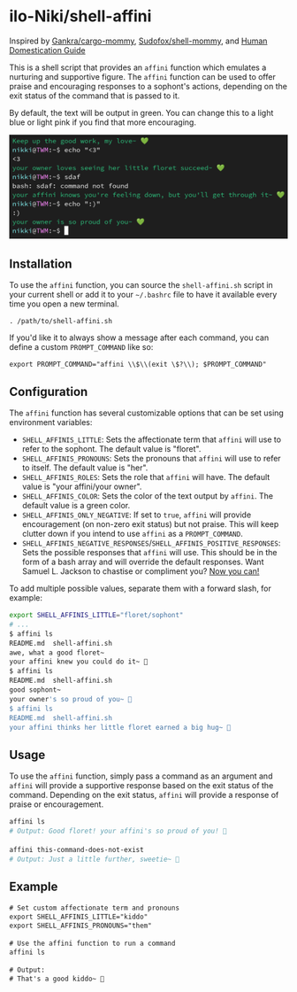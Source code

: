 # ilo-Niki/shell-affini

Inspired by [Gankra/cargo-mommy](https://github.com/Gankra/cargo-mommy), [Sudofox/shell-mommy](https://github.com/sudofox/shell-mommy), and [Human Domestication Guide](https://humandomestication.guide/)

This is a shell script that provides an `affini` function which emulates a nurturing and supportive figure. The `affini` function can be used to offer praise and encouraging responses to a sophont's actions, depending on the exit status of the command that is passed to it.

By default, the text will be output in green. You can change this to a light blue or light pink if you find that more encouraging.

<img src="preview.png" alt="Example" ></a>

## Installation

To use the `affini` function, you can source the `shell-affini.sh` script in your current shell or add it to your `~/.bashrc` file to have it available every time you open a new terminal.

```
. /path/to/shell-affini.sh
```

If you'd like it to always show a message after each command, you can define a custom `PROMPT_COMMAND` like so:

```
export PROMPT_COMMAND="affini \\$\\(exit \$?\\); $PROMPT_COMMAND"
```

## Configuration

The `affini` function has several customizable options that can be set using environment variables:

- `SHELL_AFFINIS_LITTLE`: Sets the affectionate term that `affini` will use to refer to the sophont. The default value is "floret".
- `SHELL_AFFINIS_PRONOUNS`: Sets the pronouns that `affini` will use to refer to itself. The default value is "her".
- `SHELL_AFFINIS_ROLES`: Sets the role that `affini` will have. The default value is "your affini/your owner".
- `SHELL_AFFINIS_COLOR`: Sets the color of the text output by `affini`. The default value is a green color.
- `SHELL_AFFINIS_ONLY_NEGATIVE`: If set to `true`, `affini` will provide encouragement (on non-zero exit status) but not praise. This will keep clutter down if you intend to use `affini` as a `PROMPT_COMMAND`.
- `SHELL_AFFINIS_NEGATIVE_RESPONSES`/`SHELL_AFFINIS_POSITIVE_RESPONSES`: Sets the possible responses that `affini` will use. This should be in the form of a bash array and will override the default responses. Want Samuel L. Jackson to chastise or compliment you? [Now you can!](https://github.com/sudofox/shell-mommy/issues/5#issuecomment-1381029744)

To add multiple possible values, separate them with a forward slash, for example:

```sh
export SHELL_AFFINIS_LITTLE="floret/sophont"
# ...
$ affini ls
README.md  shell-affini.sh
awe, what a good floret~
your affini knew you could do it~ 💚
$ affini ls
README.md  shell-affini.sh
good sophont~
your owner's so proud of you~ 💚
$ affini ls
README.md  shell-affini.sh
your affini thinks her little floret earned a big hug~ 💚
```

## Usage

To use the `affini` function, simply pass a command as an argument and `affini` will provide a supportive response based on the exit status of the command. Depending on the exit status, `affini` will provide a response of praise or encouragement.

```sh
affini ls
# Output: Good floret! your affini's so proud of you! 💚

affini this-command-does-not-exist
# Output: Just a little further, sweetie~ 💚
```

## Example

```
# Set custom affectionate term and pronouns
export SHELL_AFFINIS_LITTLE="kiddo"
export SHELL_AFFINIS_PRONOUNS="them"

# Use the affini function to run a command
affini ls

# Output:
# That's a good kiddo~ 💚
```
